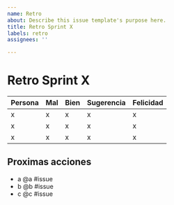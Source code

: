 ```yaml
---
name: Retro
about: Describe this issue template's purpose here.
title: Retro Sprint X
labels: retro
assignees: ''

---
```


# Retro Sprint X

| Persona | Mal | Bien | Sugerencia | Felicidad |
| --- | --- | --- | --- | --- |
| x | x | x | x | x |
| x | x | x | x | x |
| x | x | x | x | x |

## Proximas acciones
- a @a #issue
- b @b #issue
- c @c #issue
